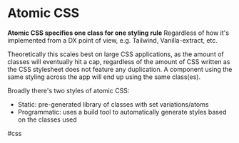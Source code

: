 # Atomic CSS

**Atomic CSS specifies one class for one styling rule**
Regardless of how it's implemented from a DX point of view, e.g. Tailwind, Vanilla-extract, etc.

Theoretically this scales best on large CSS applications, as the amount of classes will eventually hit a cap, regardless of the amount of CSS written as the CSS stylesheet does not feature any duplication. A component using the same styling across the app will end up using the same class(es).

Broadly there's two styles of atomic CSS:
- Static: pre-generated library of classes with set variations/atoms
- Programmatic: uses a build tool to automatically generate styles based on the classes used

#css